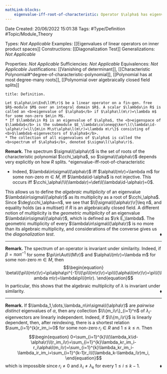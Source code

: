 ```yaml
---
mathLink-blocks:
    eigenvalue-iff-root-of-characteristic: Operator $\alpha$ has eigenvalue $\lambda$ $\Leftrightarrow$ $\cchi_\alpha\!\l(\lambda\r)=0$
---
```


<div class="topSpace"></div>

Date Created: 20/06/2022 15:01:38
Tags: #Type/Definition #Topic/Module_Theory

Types: <i>Not Applicable</i>
Examples: [[Eigenvalues of linear operators on inner product spaces]]
Constructions: [[Diagonalization Test]]
Generalizations: <i>Not Applicable</i>

Properties: <i>Not Applicable</i>
Sufficiencies: <i>Not Applicable</i>
Equivalences: <i>Not Applicable</i>
Justifications: [[Vanishing of determinant]], [[Characteristic Polynomial#^degree-of-characteristic-polynomial]], [[Polynomial has at most degree-many roots]], [[Polynomial over algebraically closed field splits]]

``` ad-Definition
title: Definition.

Let $\alpha\in\End\l(M\r)$ be a linear operator on a fin-gen. free $R$-module $M$ over an integral domain $R$. A scalar $\lambda\in R$ is called an <b>eigenvalue of $\alpha$</b> if $\alpha\l(m\r)=\lambda m$ for some non-zero $m\in M$.
* If $\lambda\in R$ is an eigenvalue of $\alpha$, the <b>eigenspace of $\lambda$</b> is the submodule $E_\lambda\coloneqq\ker\l(\lambda\id-\alpha\r)=\l\{m\in M\st\alpha\l(m\r)=\lambda m\r\}$ consisting of <b>$\lambda$-eigenvectors of $\alpha$</b>.
* The collection of all eigenvalues of $\alpha$ is called the <b>spectrum of $\alpha$</b>, denoted $\sigma\l(\alpha\r)$.

```

<b>Remark.</b> The spectrum $\sigma\l(\alpha\r)$ is the set of roots of the characteristic polynomial $\cchi_\alpha$, so $\sigma\l(\alpha\r)$ depends very explicitly on how $R$ splits.
^eigenvalue-iff-root-of-characteristic
* Indeed, $\lambda\in\sigma\l(\alpha\r)$ iff $\alpha\l(m\r)=\lambda m$ for some non-zero $m\in M$, iff $\lambda\id-\alpha$ is not injective. This occurs iff $\cchi_\alpha\!\l(\lambda\r)=\det\l(\lambda\id-\alpha\r)=0$.

This allows us to define the <i>algebraic multiplicity</i> of an eigenvalue $\lambda\in\sigma\l(\alpha\r)$ as its multiplicity as a root of $\cchi_\alpha$. Since $\deg\cchi_\alpha=n$, we see that $\l|\sigma\l(\alpha\r)\r|\leq n$, and equality holds (as a multiset) if $R$ is an algebraically closed field. A different notion of multiplicity is the <i>geometric multiplicity</i> of an eigenvalue $\lambda\in\sigma\l(\alpha\r)$, which is defined as $\rk E_\lambda$. The geometric multiplicity of every $\lambda\in\sigma\l(\alpha\r)$ is no more than its algebraic multiplicity, and considerations of the converse gives us the <i>diagonalization test</i>.<span style="float:right;">$\blacklozenge$</span>

---

<b>Remark.</b> The spectrum of an operator is invariant under similarity. Indeed, if $\beta=\pi\alpha\pi^{-1}$ for some $\pi\in\Aut\l(M\r)$ and $\alpha\l(m\r)=\lambda m$ for some non-zero $m\in M$, then
$$\begin{equation}
    \beta\l(\pi\l(m\r)\r)=\pi\alpha\pi^{-1}\l(\pi\l(m\r)\r)=\pi\l(\alpha\l(m\r)\r)=\pi\l(\lambda m\r)=\lambda\pi\l(m\r).
\end{equation}$$
In particular, this shows that the algebraic multiplicity of $\lambda$ is invariant under similarity.<span style="float:right;">$\blacklozenge$</span>

---

<b>Remark.</b> If $\lambda_1,\dots,\lambda_n\in\sigma\l(\alpha\r)$ are <i>pairwise distinct</i> eigenvalues of $\alpha$, then any collection $\l\{m_i\r\}_{i=1}^n$ of $\lambda_i$-eigenvectors are linearly independent. Indeed, if $\l\{m_i\r\}$ is linearly dependent, then, after reindexing, there is a shortest relation $\sum_{i=1}^{k}r_im_i=0$ for some non-zero $r_i\in R$ and $1\leq k\leq n$. Then
$$\begin{equation}
    0=\sum_{i=1}^{k}\l(\lambda_k\id-\alpha\r)\l(r_im_i\r)=\sum_{i=1}^{k}\lambda_kr_im_i-r_i\alpha\l(m_i\r)=\sum_{i=1}^{k}\lambda_kr_im_i-\lambda_ir_im_i=\sum_{i=1}^{k-1}r_i\l(\lambda_k-\lambda_i\r)m_i,
\end{equation}$$
which is impossible since $r_i\neq0$ and $\lambda_i\neq\lambda_k$ for every $1\leq i\leq k-1$.<span style="float:right;">$\blacklozenge$</span>
